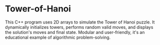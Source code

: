 # Tower-of-Hanoi
This C++ program uses 2D arrays to simulate the Tower of Hanoi puzzle. It dynamically initializes towers, performs random valid moves, and displays the solution's moves and final state. Modular and user-friendly, it's an educational example of algorithmic problem-solving.
